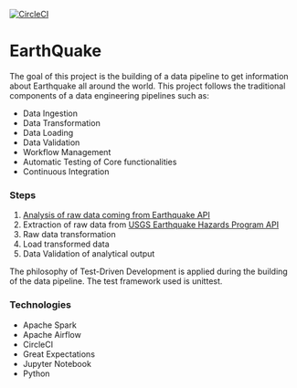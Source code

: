 [![CircleCI](https://circleci.com/gh/paty-oliveira/EarthQuake.svg?style=shield)](https://app.circleci.com/pipelines/github/paty-oliveira/EarthQuake)

# EarthQuake

The goal of this project is the building of a data pipeline to get information about Earthquake all around the world.
This project follows the traditional components of a data engineering pipelines such as:
    
* Data Ingestion
* Data Transformation
* Data Loading
* Data Validation
* Workflow Management
* Automatic Testing of Core functionalities
* Continuous Integration

### Steps
1. [Analysis of raw data coming from Earthquake API](notebooks/data_analysis.ipynb)
2. Extraction of raw data from [USGS Earthquake Hazards Program API](https://earthquake.usgs.gov/fdsnws/event/1/)
3. Raw data transformation
4. Load transformed data
6. Data Validation of analytical output

The philosophy of Test-Driven Development is applied during the building of the data pipeline. 
The test framework used is unittest.

### Technologies
- Apache Spark
- Apache Airflow
- CircleCI
- Great Expectations
- Jupyter Notebook
- Python
